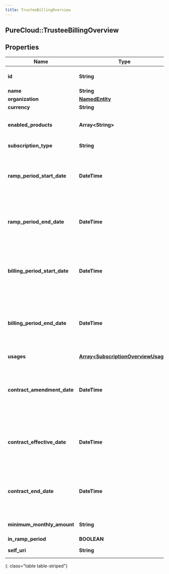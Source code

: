 ```yaml
---
title: TrusteeBillingOverview
---
```

## PureCloud::TrusteeBillingOverview

## Properties

|Name | Type | Description | Notes|
|------------ | ------------- | ------------- | -------------|
| **id** | **String** | The globally unique identifier for the object. | [optional] |
| **name** | **String** |  | [optional] |
| **organization** | [**NamedEntity**](NamedEntity.html) | Organization | |
| **currency** | **String** | The currency type. | |
| **enabled_products** | **Array&lt;String&gt;** | The charge short names for products enabled during the specified period. | |
| **subscription_type** | **String** | The subscription type. | |
| **ramp_period_start_date** | **DateTime** | Date-time the ramp period starts. Date time is represented as an ISO-8601 string. For example: yyyy-MM-ddTHH:mm:ss.SSSZ | [optional] |
| **ramp_period_end_date** | **DateTime** | Date-time the ramp period ends. Date time is represented as an ISO-8601 string. For example: yyyy-MM-ddTHH:mm:ss.SSSZ | [optional] |
| **billing_period_start_date** | **DateTime** | Date-time the billing period started. Date time is represented as an ISO-8601 string. For example: yyyy-MM-ddTHH:mm:ss.SSSZ | [optional] |
| **billing_period_end_date** | **DateTime** | Date-time the billing period ended. Date time is represented as an ISO-8601 string. For example: yyyy-MM-ddTHH:mm:ss.SSSZ | [optional] |
| **usages** | [**Array&lt;SubscriptionOverviewUsage&gt;**](SubscriptionOverviewUsage.html) | Usages for the specified period. | |
| **contract_amendment_date** | **DateTime** | Date-time the contract was last amended. Date time is represented as an ISO-8601 string. For example: yyyy-MM-ddTHH:mm:ss.SSSZ | [optional] |
| **contract_effective_date** | **DateTime** | Date-time the contract became effective. Date time is represented as an ISO-8601 string. For example: yyyy-MM-ddTHH:mm:ss.SSSZ | [optional] |
| **contract_end_date** | **DateTime** | Date-time the contract ends. Date time is represented as an ISO-8601 string. For example: yyyy-MM-ddTHH:mm:ss.SSSZ | [optional] |
| **minimum_monthly_amount** | **String** | Minimum amount that will be charged for the month | [optional] |
| **in_ramp_period** | **BOOLEAN** |  | [optional] |
| **self_uri** | **String** | The URI for this object | [optional] |
{: class="table table-striped"}


